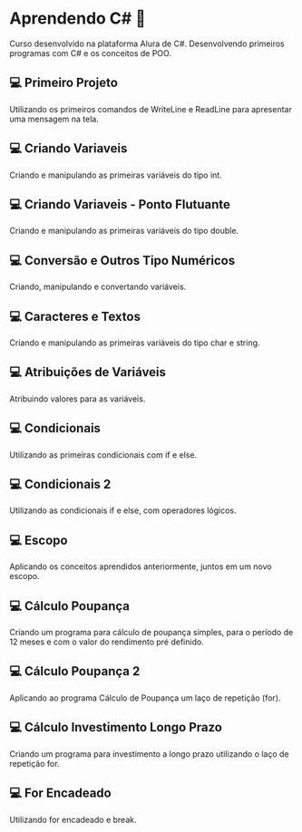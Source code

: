 # Aprendendo C# 📝

Curso desenvolvido na plataforma Alura de C#. Desenvolvendo primeiros programas com C# e os conceitos de POO.

## 💻 Primeiro Projeto

Utilizando os primeiros comandos de WriteLine e ReadLine para apresentar uma mensagem na tela.

## 💻 Criando Variaveis

Criando e manipulando as primeiras variáveis do tipo int.

## 💻 Criando Variaveis - Ponto Flutuante

Criando e manipulando as primeiras variáveis do tipo double.

## 💻 Conversão e Outros Tipo Numéricos

Criando, manipulando e convertando variáveis.

## 💻 Caracteres e Textos

Criando e manipulando as primeiras variáveis do tipo char e string.

## 💻 Atribuições de Variáveis

Atribuindo valores para as variáveis.

## 💻 Condicionais

Utilizando as primeiras condicionais com if e else.

## 💻 Condicionais 2

Utilizando as condicionais if e else, com operadores lógicos.

## 💻 Escopo

Aplicando os conceitos aprendidos anteriormente, juntos em um novo escopo.

## 💻 Cálculo Poupança

Criando um programa para cálculo de poupança simples, para o período de 12 meses e com o valor do rendimento pré definido.

## 💻 Cálculo Poupança 2

Aplicando ao programa Cálculo de Poupança um laço de repetição (for).

## 💻 Cálculo Investimento Longo Prazo

Criando um programa para investimento a longo prazo utilizando o laço de repetição for.

## 💻 For Encadeado

Utilizando for encadeado e break.
